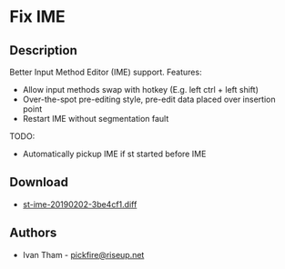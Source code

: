 Fix IME
=======

Description
-----------
Better Input Method Editor (IME) support. Features:

* Allow input methods swap with hotkey (E.g. left ctrl + left shift)
* Over-the-spot pre-editing style, pre-edit data placed over insertion point
* Restart IME without segmentation fault

TODO:

* Automatically pickup IME if st started before IME

Download
--------
* [st-ime-20190202-3be4cf1.diff](st-ime-20190202-3be4cf1.diff)

Authors
-------
* Ivan Tham - <pickfire@riseup.net>

